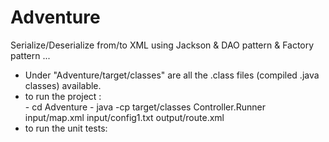 # Adventure
Serialize/Deserialize from/to XML using Jackson &amp; DAO pattern &amp; Factory pattern ...


- Under "Adventure/target/classes" are all the .class files (compiled .java classes) available.
- to run the project :     
      - cd  Adventure
      - java  -cp  target/classes  Controller.Runner  input/map.xml  input/config1.txt  output/route.xml
- to run the unit tests: 
                           
 
                           
